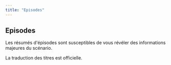 ```yaml
---
title: "Episodes"
---
```


Episodes
--------


Les résumés d'épisodes sont susceptibles de vous révéler des informations majeures du scénario.


La traduction des titres est officielle.
